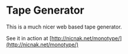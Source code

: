# Tape Generator

This is a much nicer web based tape generator.

See it in action at [http://nicnak.net/monotype/](http://nicnak.net/monotype/)


